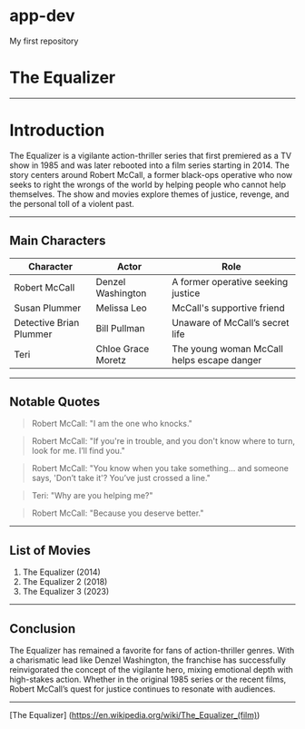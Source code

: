 # app-dev
My first repository

# The Equalizer

---

# Introduction
The Equalizer is a vigilante action-thriller series that first premiered as a TV show in 1985 and was later rebooted into a film series starting in 2014. The story centers around Robert McCall, a former black-ops operative who now seeks to right the wrongs of the world by helping people who cannot help themselves. The show and movies explore themes of justice, revenge, and the personal toll of a violent past.

---

## Main Characters

|      Character           |          Actor          |                      Role                   |
|--------------------------|-------------------------|---------------------------------------------|
| Robert McCall            | Denzel Washington       | A former operative seeking justice          |
| Susan Plummer            | Melissa Leo             | McCall's supportive friend                  |
| Detective Brian Plummer  | Bill Pullman            | Unaware of McCall’s secret life             |
| Teri                     | Chloe Grace Moretz      | The young woman McCall helps escape danger  |

---

## Notable Quotes

> Robert McCall: "I am the one who knocks."

> Robert McCall: "If you're in trouble, and you don't know where to turn, look for me. I’ll find you."

> Robert McCall: "You know when you take something... and someone says, 'Don’t take it'? You’ve just crossed a line."

> Teri: "Why are you helping me?"

> Robert McCall: "Because you deserve better."


---

## List of Movies

1. The Equalizer (2014)
2. The Equalizer 2 (2018)
3. The Equalizer 3 (2023)

---

## Conclusion
The Equalizer has remained a favorite for fans of action-thriller genres. With a charismatic lead like Denzel Washington, the franchise has successfully reinvigorated the concept of the vigilante hero, mixing emotional depth with high-stakes action. Whether in the original 1985 series or the recent films, Robert McCall’s quest for justice continues to resonate with audiences.

--- 

[The Equalizer] (https://en.wikipedia.org/wiki/The_Equalizer_(film))
